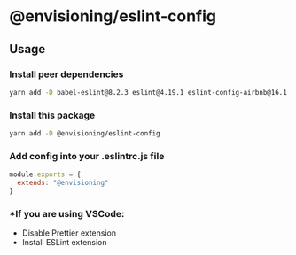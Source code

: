 # @envisioning/eslint-config

## Usage

### Install peer dependencies

```bash
yarn add -D babel-eslint@8.2.3 eslint@4.19.1 eslint-config-airbnb@16.1.0 eslint-config-prettier@2.9.0 eslint-plugin-babel@5.1.0 eslint-plugin-import@2.12.0 eslint-plugin-jest@21.17.0 eslint-plugin-jsx-a11y@6.0.3 eslint-plugin-prettier@2.6.0 eslint-plugin-react@7.9.1 prettier@1.13.5
```

### Install this package
```bash
yarn add -D @envisioning/eslint-config
```

### Add config into your .eslintrc.js file

```js
module.exports = {
  extends: "@envisioning"
}
```

### *If you are using VSCode:
- Disable Prettier extension
- Install ESLint extension

